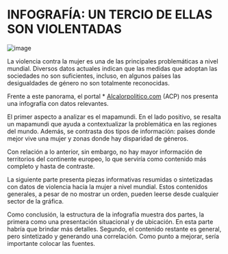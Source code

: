 # INFOGRAFÍA: UN TERCIO DE ELLAS SON VIOLENTADAS

![image](https://user-images.githubusercontent.com/79867216/114023626-677f7780-9873-11eb-92ed-69a04c9fbf8c.png)

La violencia contra la mujer es una de las principales problemáticas a nivel mundial. Diversos datos actuales indican que las medidas que adoptan las sociedades no son suficientes, incluso, en algunos países las desigualdades de género no son totalmente reconocidas. 

Frente a este panorama, el portal * [Alcalorpolitico.com](https://infografia.alcalorpolitico.com) (ACP) nos presenta una infografía con datos relevantes. 

El primer aspecto a analizar es el mapamundi. En el lado positivo, se resalta un mapamundi que ayuda a contextualizar la problemática en las regiones del mundo. Además, se contrasta dos tipos de información: países donde mejor vive una mujer y zonas donde hay disparidad de géneros.

Con relación a lo anterior, sin embargo, no hay mayor información de territorios del continente europeo, lo que serviría como contenido más completo y hasta de contraste.

La siguiente parte presenta piezas informativas resumidas o sintetizadas con datos de violencia hacia la mujer a nivel mundial. Estos contenidos generales, a pesar de no mostrar un orden, pueden leerse desde cualquier sector de la gráfica.

Como conclusión, la estructura de la infografía muestra dos partes, la primera como una presentación situacional y de ubicación. En esta parte habría que brindar más detalles. Segundo, el contenido restante es general, pero sintetizado y generando una correlación. Como punto a mejorar, sería importante colocar las fuentes.  

